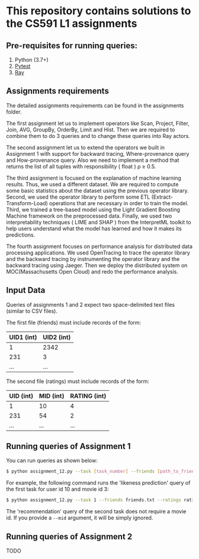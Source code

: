 # This repository contains solutions to the CS591 L1 assignments 

## Pre-requisites for running queries:

1. Python (3.7+)
2. [Pytest](https://docs.pytest.org/en/stable/)
3. [Ray](https://ray.io)

## Assignments requirements

The detailed assignments requirements can be found in the assignments folder. 

The first assignment let us to implement operators like Scan, Project, Filter, Join, AVG, GroupBy, OrderBy, Limit and Hist. Then we are required to combine them to do 3 queries and to change these queries into Ray actors.

The second assignment let us to extend the operators we built in Assignment 1 with support for backward tracing, Where-provenance query and How-provenance query. Also we need to implement a method that returns the list of all tuples with responsibility ( float ) ρ ≥ 0.5. 

The third assignment is focused on the explanation of machine learning results. Thus, we used a different dataset. We are required to compute some basic statistics about the dataset using the previous operator library. Second, we used the operator library to perform some ETL (Extract-Transform-Load) operations that are necessary in order to train the model. Third, we trained a tree-based model using the Light Gradient Boosting Machine framework on the preprocessed data. Finally, we used two interpretability techniques ( LIME and SHAP ) from the InterpretML toolkit to help users understand what the model has learned and how it makes its predictions.

The fourth assignment focuses on performance analysis for distributed data processing applications. We used OpenTracing to trace the operator library and the backward tracing by instrumenting the operator library and the backward tracing using Jaeger. Then we deploy the distributed system on MOC(Massachusetts Open Cloud) and redo the performance analysis.

## Input Data

Queries of assignments 1 and 2 expect two space-delimited text files (similar to CSV files). 

The first file (friends) must include records of the form:

|UID1 (int)|UID2 (int)|
|----|----|
|1   |2342|
|231 |3   |
|... |... |

The second file (ratings) must include records of the form:

|UID (int)|MID (int)|RATING (int)|
|---|---|------|
|1  |10 |4     |
|231|54 |2     |
|...|...|...   |

## Running queries of Assignment 1

You can run queries as shown below: 

```bash
$ python assignment_12.py --task [task_number] --friends [path_to_friends_file.txt] --ratings [path_to_ratings_file.txt] --uid [user_id] --mid [movie_id]
```

For example, the following command runs the 'likeness prediction' query of the first task for user id 10 and movie id 3:

```bash
$ python assignment_12.py --task 1 --friends friends.txt --ratings ratings.txt --uid 10 --mid 3
```

The 'recommendation' query of the second task does not require a movie id. If you provide a `--mid` argument, it will be simply ignored.

## Running queries of Assignment 2

TODO

